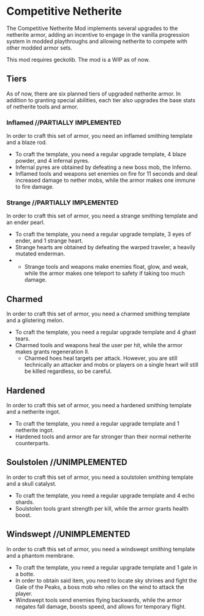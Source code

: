 # Competitive Netherite
The Competitive Netherite Mod implements several upgrades to the netherite armor, adding an incentive to engage in the vanilla progression system in modded playthroughs and allowing netherite to compete with other modded armor sets.

This mod requires geckolib.
The mod is a WIP as of now.

## Tiers
As of now, there are six planned tiers of upgraded netherite armor. In addition to granting special abilities, each tier also upgrades the base stats of netherite tools and armor.

### Inflamed //PARTIALLY IMPLEMENTED
In order to craft this set of armor, you need an inflamed smithing template and a blaze rod.
* To craft the template, you need a regular upgrade template, 4 blaze powder, and 4 infernal pyres.
* Infernal pyres are obtained by defeating a new boss mob, the Inferno.
* Inflamed tools and weapons set enemies on fire for 11 seconds and deal increased damage to nether mobs, while the armor makes one immune to fire damage.

### Strange //PARTIALLY IMPLEMENTED
In order to craft this set of armor, you need a strange smithing template and an ender pearl.
* To craft the template, you need a regular upgrade template, 3 eyes of ender, and 1 strange heart.
* Strange hearts are obtained by defeating the warped traveler, a heavily mutated enderman.
* * Strange tools and weapons make enemies float, glow, and weak, while the armor makes one teleport to safety if taking too much damage.

## Charmed
In order to craft this set of armor, you need a charmed smithing template and a glistering melon.
* To craft the template, you need a regular upgrade template and 4 ghast tears.
* Charmed tools and weapons heal the user per hit, while the armor makes grants regeneration II.
  * Charmed hoes heal targets per attack. However, you are still technically an attacker and mobs or players on a single heart will still be killed regardless, so be careful.

## Hardened
In order to craft this set of armor, you need a hardened smithing template and a netherite ingot.
* To craft the template, you need a regular upgrade template and 1 netherite ingot.
* Hardened tools and armor are far stronger than their normal netherite counterparts.

## Soulstolen //UNIMPLEMENTED
In order to craft this set of armor, you need a soulstolen smithing template and a skull catalyst.
* To craft the template, you need a regular upgrade template and 4 echo shards.
*  Soulstolen tools grant strength per kill, while the armor grants health boost.

## Windswept //UNIMPLEMENTED
In order to craft this set of armor, you need a windswept smithing template and a phantom membrane.
* To craft the template, you need a regular upgrade template and 1 gale in a botte.
* In order to obtain said item, you need to locate sky shrines and fight the Gale of the Peaks, a boss mob who relies on the wind to attack the player.
* Windswept tools send enemies flying backwards, while the armor negates fall damage, boosts speed, and allows for temporary flight.
